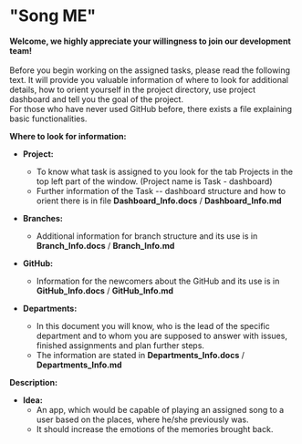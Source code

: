 # "Song ME"

**Welcome, we highly appreciate your willingness to join our development
team!**\
\
Before you begin working on the assigned tasks, please read the
following text. It will provide you valuable information of where to
look for additional details, how to orient yourself in the project
directory, use project dashboard and tell you the goal of the project.\
For those who have never used GitHub before, there exists a file
explaining basic functionalities.

**Where to look for information:**

-   **Project:**
    - To know what task is assigned to you look for the tab Projects in
    the top left part of the window. (Project name is Task - dashboard)
    - Further information of the Task -- dashboard structure and how to
    orient there is in file **Dashboard_Info.docs** / **Dashboard_Info.md**

-   **Branches:**
    - Additional information for branch structure and its use is in
    **Branch_Info.docs** / **Branch_Info.md**

-   **GitHub:**
    - Information for the newcomers about the GitHub and its use is in
    **GitHub_Info.docs** / **GitHub_Info.md**

-   **Departments:**
    - In this document you will know, who is the lead of the specific
    department and to whom you are supposed to answer with issues,
    finished assignments and plan further steps.
    - The information are stated in **Departments_Info.docs** / **Departments_Info.md**

**Description:**

-   **Idea:**
    - An app, which would be capable of playing an assigned song to a
    user based on the places, where he/she previously was.
    - It should increase the emotions of the memories brought back.
